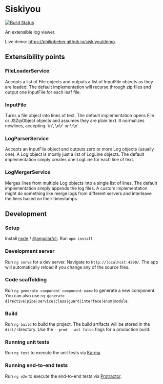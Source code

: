 # Siskiyou

[![Build Status](https://travis-ci.org/philipbeber/siskiyou.svg?branch=master)](https://travis-ci.org/philipbeber/siskiyou)

An extensible log viewer.

Live demo: <https://philipbeber.github.io/siskiyou/demo>.

## Extensibility points

### FileLoaderService

Accepts a list of File objects and outputs a list of InputFile objects as they are loaded. The default implementation will recurse through zip files and output one InputFile for each leaf file.

### InputFile

Turns a file object into lines of text. The default implementation opens File or JSZipObject objects and assumes they are plain text. It normalizes newlines, accepting '\n', \n\r' or \r\n'.

### LogParserService

Accepts an InputFile object and outputs zero or more Log objects (usually one). A Log object is mostly just a list of LogLine objects. The default implementation simply creates one LogLine for each line of text.

### LogMergerService

Merges lines from multiple Log objects into a single list of lines. The default implementation simply appends the log files. A custom implementation might do something like merge logs from different servers and interleave the lines based on their timestamps.

## Development

### Setup

Install [node](https://nodejs.org/en/download/) / [@angular/cli](https://cli.angular.io/).
Run `npm install`

### Development server

Run `ng serve` for a dev server. Navigate to `http://localhost:4200/`. The app will automatically reload if you change any of the source files.

### Code scaffolding

Run `ng generate component component-name` to generate a new component. You can also use `ng generate directive|pipe|service|class|guard|interface|enum|module`.

### Build

Run `ng build` to build the project. The build artifacts will be stored in the `dist/` directory. Use the `--prod --aot false` flags for a production build.

### Running unit tests

Run `ng test` to execute the unit tests via [Karma](https://karma-runner.github.io).

### Running end-to-end tests

Run `ng e2e` to execute the end-to-end tests via [Protractor](http://www.protractortest.org/).

